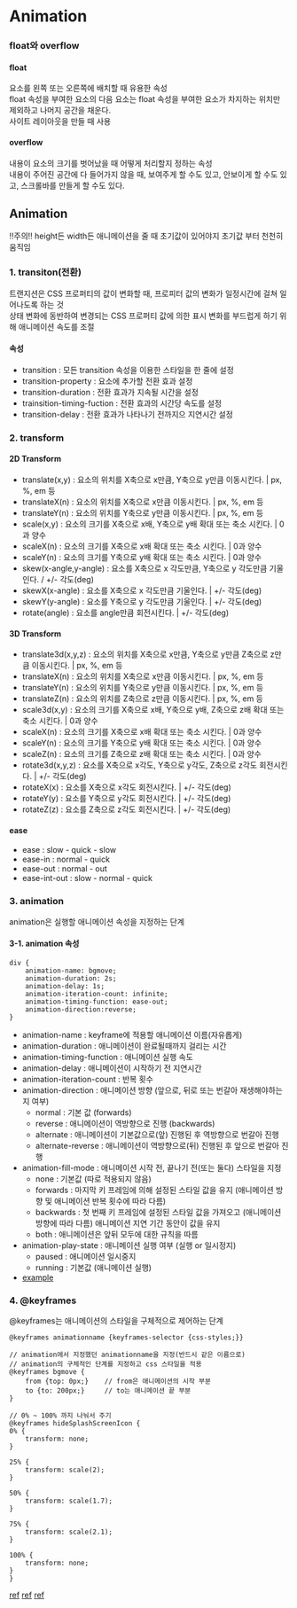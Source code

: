# Animation

### float와 overflow 

#### float

요소를 왼쪽 또는 오른쪽에 배치할 때 유용한 속성  
float 속성을 부여한 요소의 다음 요소는 float 속성을 부여한 요소가 차지하는 위치만 제외하고 나머지 공간을 채운다.  
사이트 레이아웃을 만들 때 사용

#### overflow

내용이 요소의 크기를 벗어났을 때 어떻게 처리할지 정하는 속성  
내용이 주어진 공간에 다 들어가지 않을 때, 보여주게 할 수도 있고, 안보이게 할 수도 있고, 스크롤바를 만들게 할 수도 있다.

## Animation

!!주의!! height든 width든 애니메이션을 줄 때 초기값이 있어야지 초기값 부터 천천히 움직임

### 1. transiton(전환)

트랜지션은 CSS 프로퍼티의 값이 변화할 때, 프로피터 값의 변화가 일정시간에 걸쳐 일어나도록 하는 것  
상태 변화에 동반하여 변경되는 CSS 프로퍼티 값에 의한 표시 변화를 부드럽게 하기 위해 애니메이션 속도를 조절

#### 속성

-   transition : 모든 transition 속성을 이용한 스타일을 한 줄에 설정
-   transition-property : 요소에 추가할 전환 효과 설정
-   transition-duration : 전환 효과가 지속될 시간을 설정
-   trainsition-timing-fuction : 전환 효과의 시간당 속도를 설정
-   transition-delay : 전환 효과가 나타나기 전까지으 지연시간 설정

### 2. transform

#### 2D Transform

-   translate(x,y) : 요소의 위치를 X축으로 x만큼, Y축으로 y만큼 이동시킨다. | px, %, em 등
-   translateX(n) : 요소의 위치를 X축으로 x만큼 이동시킨다. | px, %, em 등
-   translateY(n) : 요소의 위치를 Y축으로 y만큼 이동시킨다. | px, %, em 등
-   scale(x,y) : 요소의 크기를 X축으로 x배, Y축으로 y배 확대 또는 축소 시킨다. | 0과 양수
-   scaleX(n) : 요소의 크기를 X축으로 x배 확대 또는 축소 시킨다. | 0과 양수
-   scaleY(n) : 요소의 크기를 Y축으로 y배 확대 또는 축소 시킨다. | 0과 양수
-   skew(x-angle,y-angle) : 요소를 X축으로 x 각도만큼, Y축으로 y 각도만큼 기울인다. / +/- 각도(deg)
-   skewX(x-angle) : 요소를 X축으로 x 각도만큼 기울인다. | +/- 각도(deg)
-   skewY(y-angle) : 요소를 Y축으로 y 각도만큼 기울인다. | +/- 각도(deg)
-   rotate(angle) : 요소를 angle만큼 회전시킨다. | +/- 각도(deg)

#### 3D Transform

-   translate3d(x,y,z) : 요소의 위치를 X축으로 x만큼, Y축으로 y만큼 Z축으로 z만큼 이동시킨다. | px, %, em 등
-   translateX(n) : 요소의 위치를 X축으로 x만큼 이동시킨다. | px, %, em 등
-   translateY(n) : 요소의 위치를 Y축으로 y만큼 이동시킨다. | px, %, em 등
-   translateZ(n) : 요소의 위치를 Z축으로 z만큼 이동시킨다. | px, %, em 등
-   scale3d(x,y) : 요소의 크기를 X축으로 x배, Y축으로 y배, Z축으로 z배 확대 또는 축소 시킨다. | 0과 양수
-   scaleX(n) : 요소의 크기를 X축으로 x배 확대 또는 축소 시킨다. | 0과 양수
-   scaleY(n) : 요소의 크기를 Y축으로 y배 확대 또는 축소 시킨다. | 0과 양수
-   scaleZ(n) : 요소의 크기를 Z축으로 z배 확대 또는 축소 시킨다. | 0과 양수
-   rotate3d(x,y,z) : 요소를 X축으로 x각도, Y축으로 y각도, Z축으로 z각도 회전시킨다. | +/- 각도(deg)
-   rotateX(x) : 요소를 X축으로 x각도 회전시킨다. | +/- 각도(deg)
-   rotateY(y) : 요소를 Y축으로 y각도 회전시킨다. | +/- 각도(deg)
-   rotateZ(z) : 요소를 Z축으로 z각도 회전시킨다. | +/- 각도(deg)

#### ease

-   ease : slow - quick - slow
-   ease-in : normal - quick
-   ease-out : normal - out
-   ease-int-out : slow - normal - quick

### 3. animation

animation은 실행할 애니메이션 속성을 지정하는 단계

#### 3-1. animation 속성

    div {
        animation-name: bgmove;
        animation-duration: 2s;
        animation-delay: 1s;
        animation-iteration-count: infinite;
        animation-timing-function: ease-out;
        animation-direction:reverse;
    }

-   animation-name : keyframe에 적용할 애니메이션 이름(자유롭게)
-   animation-duration : 애니메이션이 완료될때까지 걸리는 시간
-   animation-timing-function : 애니메이션 실행 속도
-   animation-delay : 애니메이션이 시작하기 전 지연시간
-   animation-iteration-count : 반복 횟수
-   animation-direction : 애니메이션 방향 (앞으로, 뒤로 또는 번갈아 재생해야하는지 여부)
    -   normal : 기본 값 (forwards)
    -   reverse : 애니메이션이 역방향으로 진행 (backwards)
    -   alternate : 애니메이션이 기본값으로(앞) 진행된 후 역방향으로 번갈아 진행
    -   alternate-reverse : 애니메이션이 역방향으로(뒤) 진행된 후 앞으로 번갈아 진행
-   animation-fill-mode : 애니메이션 시작 전, 끝나기 전(또는 둘다) 스타일을 지정
    -   none : 기본값 (따로 적용되지 않음)
    -   forwards : 마지막 키 프레임에 의해 설정된 스타일 값을 유지 (애니메이션 방향 및 애니메이션 반복 횟수에 따라 다름)
    -   backwards : 첫 번째 키 프레임에 설정된 스타일 값을 가져오고 (애니메이션 방향에 따라 다름) 애니메이션 지연 기간 동안이 값을 유지
    -   both : 애니메이션은 앞뒤 모두에 대한 규칙을 따름
-   animation-play-state : 애니메이션 실행 여부 (실행 or 일시정지)
    -   paused : 애니메이션 일시중지
    -   running : 기본값 (애니메이션 실행)
-   [example](https://www.w3schools.com/cssref/css3_pr_animation.asp)

### 4. @keyframes

@keyframes는 애니메이션의 스타일을 구체적으로 제어하는 단계

    @keyframes animationname {keyframes-selector {css-styles;}}

    // animation에서 지정했던 animationname을 지정(반드시 같은 이름으로)
    // animation의 구체적인 단계를 지정하고 css 스타일을 적용
    @keyframes bgmove {
        from {top: 0px;}    // from은 애니메이션의 시작 부분
        to {to: 200px;}     // to는 애니메이션 끝 부분
    }

    // 0% ~ 100% 까지 나눠서 주기
    @keyframes hideSplashScreenIcon {
    0% {
        transform: none;
    }

    25% {
        transform: scale(2);
    }

    50% {
        transform: scale(1.7);
    }

    75% {
        transform: scale(2.1);
    }

    100% {
        transform: none;
    }
    }

[ref](https://yzink.tistory.com/102)
[ref](https://www.codingfactory.net/12593)
[ref](https://inpa.tistory.com/entry/CSS-%F0%9F%93%9A-%ED%8A%B8%EB%9E%9C%EC%A7%80%EC%85%98-%ED%8A%B8%EB%9E%9C%EC%8A%A4%ED%8F%BC-%EC%95%A0%EB%8B%88%EB%A9%94%EC%9D%B4%EC%85%98)
